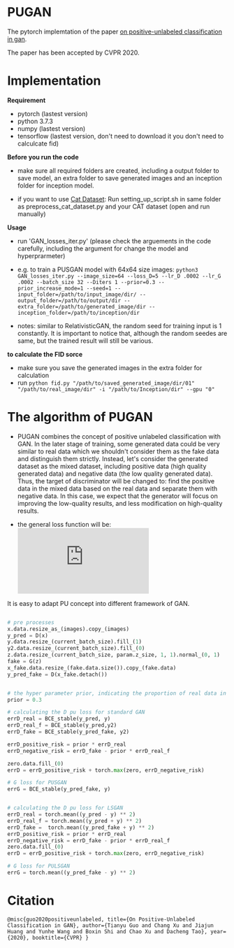 # PUGAN

The pytorch implemtation of the paper [on positive-unlabeled classification in gan](https://arxiv.org/abs/2002.01136). 

The paper has been accepted by CVPR 2020.

# Implementation

**Requirement**
* pytorch (lastest version)
* python 3.7.3
* numpy (lastest version)
* tensorflow (lastest version, don't need to download it you don't need to calculcate fid)

**Before you run the code**
* make sure all required folders are created, including a output folder to save model, an extra folder to save generated images and an inception folder for inception model. 

* if you want to use [Cat Dataset](http://academictorrents.com/details/c501571c29d16d7f41d159d699d0e7fb37092cbd): Run setting_up_script.sh in same folder as preprocess_cat_dataset.py and your CAT dataset (open and run manually)

**Usage**
* run 'GAN_losses_iter.py' (please check the arguements in the code carefully, including the argument for change the model and hyperprarmeter)

* e.g. to train a PUSGAN model with 64x64 size images: `python3 GAN_losses_iter.py --image_size=64 --loss_D=5 --lr_D .0002 --lr_G .0002 --batch_size 32 --Diters 1 --prior=0.3 --prior_increase_mode=1 --seed=1 --input_folder=/path/to/input_image/dir/ --output_folder=/path/to/output/dir --extra_folder=/path/to/generated_image/dir --inception_folder=/path/to/inception/dir`

* notes: similar to RelativisticGAN, the random seed for training input is 1 constantly. It is important to notice that, although the random seedes are same, but the trained result will still be various.

**to calculate the FID sorce**
* make sure you save the generated images in the extra folder for calculation
* run `python fid.py "/path/to/saved_generated_image/dir/01" "/path/to/real_image/dir" -i "/path/to/Inception/dir" --gpu "0"`

# The algorithm of PUGAN

* PUGAN combines the concept of positive unlabeled classification with GAN. In the later stage of training, some generated data could be very similar to real data which we shouldn't consider them as the fake data and distinguish them strictly. Instead, let's consider the generated dataset as the mixed dataset, including positive data (high quality generated data) and negative data (the low quality generated data). Thus, the target of discriminator will be changed to: find the positive data in the mixed data based on the real data and separate them with negative data. In this case, we expect that the generator will focus on improving the low-quality results, and less modification on high-quality results.

* the general loss function will be:
![](https://latex.codecogs.com/gif.latex?%5Cunderset%7BG%7D%7Bmax%7D%5C%20%5Cunderset%7BD%7D%7Bmin%7DV%28D%2C%20G%29%20%3D%20%5Cpi%5Cmathbb%7BE%7D_%7Bp_%7Bdata%7D%7D%5Bf_1%28D%28x%29%29%5D%20&plus;%20max%5C%7B0%2C%20%5Cmathbb%7BE%7D_%7Bp_z%7D%5Bf_2%28D%28G%28z%29%29%29%5D%5C%7D%20-%20%5Cpi%5Cmathbb%7BE%7D_%7Bp_%7Bdata%7D%7D%5Bf_2%28D%28x%29%29%5D%5C%7D)

It is easy to adapt PU concept into different framework of GAN.



```python

# pre processes
x.data.resize_as_(images).copy_(images)
y_pred = D(x)
y.data.resize_(current_batch_size).fill_(1)
y2.data.resize_(current_batch_size).fill_(0)
z.data.resize_(current_batch_size, param.z_size, 1, 1).normal_(0, 1)
fake = G(z)
x_fake.data.resize_(fake.data.size()).copy_(fake.data)
y_pred_fake = D(x_fake.detach())


# the hyper parameter prior, indicating the proportion of real data in the mixed data (you can change it such as increasing it during the training processes)
prior = 0.3

# calculating the D pu loss for standard GAN 
errD_real = BCE_stable(y_pred, y)
errD_real_f = BCE_stable(y_pred,y2)
errD_fake = BCE_stable(y_pred_fake, y2)

errD_positive_risk = prior * errD_real
errD_negative_risk = errD_fake - prior * errD_real_f

zero.data.fill_(0)
errD = errD_positive_risk + torch.max(zero, errD_negative_risk)

# G loss for PUSGAN
errG = BCE_stable(y_pred_fake, y)


# calculating the D pu loss for LSGAN
errD_real = torch.mean((y_pred - y) ** 2)
errD_real_f = torch.mean((y_pred + y) ** 2)
errD_fake =  torch.mean((y_pred_fake + y) ** 2)
errD_positive_risk = prior * errD_real
errD_negative_risk = errD_fake - prior * errD_real_f
zero.data.fill_(0)
errD = errD_positive_risk + torch.max(zero, errD_negative_risk)

# G loss for PULSGAN
errG = torch.mean((y_pred_fake - y) ** 2)
```

# Citation
``@misc{guo2020positiveunlabeled,
    title={On Positive-Unlabeled Classification in GAN},
    author={Tianyu Guo and Chang Xu and Jiajun Huang and Yunhe Wang and Boxin Shi and Chao Xu and Dacheng Tao},
    year={2020},
    booktitle={CVPR}
}``
